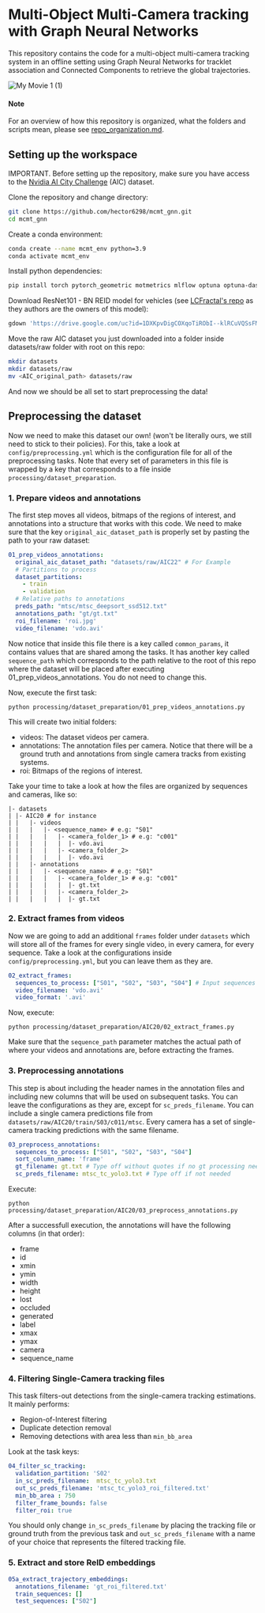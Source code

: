 # Multi-Object Multi-Camera tracking with Graph Neural Networks
This repository contains the code for a multi-object multi-camera tracking system in an offline setting using Graph Neural Networks for tracklet association and Connected Components to retrieve the global trajectories.

![My Movie 1 (1)](https://github.com/hector6298/mcmt_gnn/assets/41920808/c915f2e9-e98f-4f4a-ab26-390921e9837d)


#### Note
For an overview of how this repository is organized, what the folders and scripts mean, please see [repo_organization.md](https://github.com/hector6298/mcmt_gnn/blob/main/repo_organization.md).

## Setting up the workspace

IMPORTANT. Before setting up the repository, make sure you have access to the [Nvidia AI City Challenge](https://www.aicitychallenge.org/2021-track3-download/) (AIC) dataset.

Clone the repository and change directory:

```bash
git clone https://github.com/hector6298/mcmt_gnn.git
cd mcmt_gnn
```

Create a conda environment:

```bash
conda create --name mcmt_env python=3.9
conda activate mcmt_env
```

Install python dependencies:

```bash
pip install torch pytorch_geometric motmetrics mlflow optuna optuna-dashboard networkx mmengine
```

Download ResNet101 - BN REID model for vehicles (see [LCFractal's repo](https://github.com/LCFractal/AIC21-MTMC) as they authors are the owners of this model):

```bash
gdown 'https://drive.google.com/uc?id=1DXKpvDigCOXqoTiRObI--klRCuVQSsFM&export=download -O models/reid/resnet101_ibn_a_2.pth
```

Move the raw AIC dataset you just downloaded into a folder inside datasets/raw folder with root on this repo:

```bash
mkdir datasets
mkdir datasets/raw
mv <AIC_original_path> datasets/raw
```

And now we should be all set to start preprocessing the data!

## Preprocessing the dataset
Now we need to make this dataset our own! (won't be literally ours, we still need to stick to their policies).
For this, take a look at `config/preprocessing.yml` which is the configuration file for all of the preprocessing tasks. Note that every set of parameters in this file is wrapped by a key that corresponds to a file inside `processing/dataset_preparation`.

### 1. Prepare videos and annotations
The first step moves all videos, bitmaps of the regions of interest, and annotations into a structure that works with this code. We need to make sure that the key `original_aic_dataset_path` is properly set by pasting the path to your raw dataset:

```yaml
01_prep_videos_annotations:
  original_aic_dataset_path: "datasets/raw/AIC22" # For Example
  # Partitions to process
  dataset_partitions:
    - train
    - validation
  # Relative paths to annotations
  preds_path: "mtsc/mtsc_deepsort_ssd512.txt"
  annotations_path: "gt/gt.txt"
  roi_filename: 'roi.jpg'
  video_filename: 'vdo.avi'
```
Now notice that inside this file there is a key called `common_params`, it contains values that are shared among the tasks. It has another key called `sequence_path` which corresponds to the path relative to the root of this repo where the dataset will be placed after executing 01_prep_videos_annotations. You do not need to change this.

Now, execute the first task:

```
python processing/dataset_preparation/01_prep_videos_annotations.py
```

This will create two initial folders:
- videos:  The dataset videos per camera.
- annotations: The annotation files per camera. Notice that there will be a ground truth and annotations from single camera tracks from existing systems.
- roi: Bitmaps of the regions of interest.

Take your time to take a look at how the files are organized by sequences and cameras, like so:

```
|- datasets
| |- AIC20 # for instance
| |   |- videos
| |   |   |- <sequence_name> # e.g: "S01"
| |   |   |   |- <camera_folder_1> # e.g: "c001"
| |   |   |   |  |- vdo.avi
| |   |   |   |- <camera_folder_2>
| |   |   |   |  |- vdo.avi
| |   |- annotations
| |   |   |- <sequence_name> # e.g: "S01"
| |   |   |   |- <camera_folder_1> # e.g: "c001"
| |   |   |   |  |- gt.txt
| |   |   |   |- <camera_folder_2>
| |   |   |   |  |- gt.txt
```

### 2. Extract frames from videos
Now we are going to add an additional `frames` folder under `datasets` which will store all of the frames for every single video, in every camera, for every sequence. Take a look at the configurations inside `config/preprocessing.yml`, but you can leave them as they are.

``` yaml
02_extract_frames:
  sequences_to_process: ["S01", "S02", "S03", "S04"] # Input sequences as needed
  video_filename: 'vdo.avi'
  video_format: '.avi'
```

Now, execute:

```
python processing/dataset_preparation/AIC20/02_extract_frames.py
```

Make sure that the `sequence_path` parameter matches the actual path of where your videos and annotations are, before extracting the frames.

### 3. Preprocessing annotations

This step is about including the header names in the annotation files and including new columns that will be used on subsequent tasks. You can leave the configurations as they are, except for `sc_preds_filename`. You can include a single camera predictions file from `datasets/raw/AIC20/train/S03/c011/mtsc`. Every camera has a set of single-camera tracking predictions with the same filename.

``` yaml
03_preprocess_annotations:
  sequences_to_process: ["S01", "S02", "S03", "S04"]
  sort_column_name: 'frame'
  gt_filename: gt.txt # Type off without quotes if no gt processing needed
  sc_preds_filename: mtsc_tc_yolo3.txt # Type off if not needed
```

Execute:

```
python processing/dataset_preparation/AIC20/03_preprocess_annotations.py
```

After a successfull execution, the annotations will have the following columns (in that order):

- frame
- id
- xmin
- ymin
- width
- height
- lost
- occluded
- generated
- label
- xmax
- ymax
- camera
- sequence_name

### 4. Filtering Single-Camera tracking files
This task filters-out detections from the single-camera tracking estimations. It mainly performs:

- Region-of-Interest filtering
- Duplicate detection removal
- Removing detections with area less than `min_bb_area`

Look at the task keys:

``` yaml
04_filter_sc_tracking:
  validation_partition: 'S02'
  in_sc_preds_filename:  mtsc_tc_yolo3.txt
  out_sc_preds_filename: 'mtsc_tc_yolo3_roi_filtered.txt'
  min_bb_area : 750
  filter_frame_bounds: false
  filter_roi: true
```

You should only change `in_sc_preds_filename` by placing the tracking file or ground truth from the previous task and `out_sc_preds_filename` with a name of your choice that represents the filtered tracking file.


### 5. Extract and store ReID embeddings


``` yaml
05a_extract_trajectory_embeddings:
  annotations_filename: 'gt_roi_filtered.txt'
  train_sequences: []
  test_sequences: ["S02"]
```
